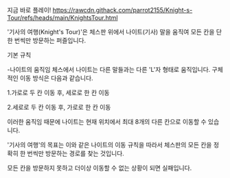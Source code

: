 지금 바로 플레이!
https://rawcdn.githack.com/parrot2155/Knight-s-Tour/refs/heads/main/KnightsTour.html



'기사의 여행(Knight's Tour)'은 체스판 위에서 나이트(기사) 말을 움직여 모든 칸을 단 한 번씩만 방문하는 퍼즐입니다.


기본 규칙

-나이트의 움직임
  체스에서 나이트는 다른 말들과는 다른 'L'자 형태로 움직입니다. 구체적인 이동 방식은 다음과 같습니다.

  1.가로로 두 칸 이동 후, 세로로 한 칸 이동

  2.세로로 두 칸 이동 후, 가로로 한 칸 이동 

이러한 움직임 때문에 나이트는 현재 위치에서 최대 8개의 다른 칸으로 이동할 수 있습니다.


'기사의 여행'의 목표는 이와 같은 나이트의 이동 규칙을 따라서 체스판의 모든 칸을 정확히 한 번씩만 방문하는 경로를 찾는 것입니다.

모든 칸을 방문하지 못하고 더이상 이동할 수 없는 상황이 되면 실패입니다.
